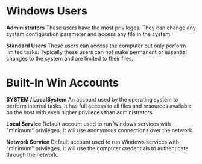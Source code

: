 # Windows Users

**Administrators**	These users have the most privileges. They can change any system configuration parameter and access any file in the system.

**Standard Users**	These users can access the computer but only perform limited tasks. Typically these users can not make permanent or essential changes to the system and are limited to their files.

# Built-In Win Accounts

**SYSTEM / LocalSystem**  An account used by the operating system to perform internal tasks. It has full access to all files and resources available on the host with even higher privileges than administrators.

**Local Service** Default account used to run Windows services with "minimum" privileges. It will use anonymous connections over the network.

**Network Service** Default account used to run Windows services with "minimum" privileges. It will use the computer credentials to authenticate through the network.



